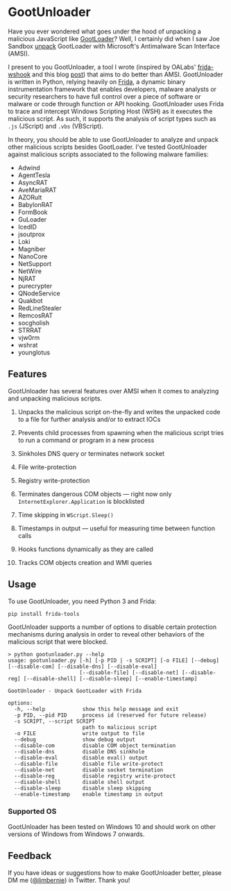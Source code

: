 # GootUnloader

Have you ever wondered what goes under the hood of unpacking a malicious JavaScript like [GootLoader](https://malpedia.caad.fkie.fraunhofer.de/details/js.gootloader)? Well, I certainly did when I saw Joe Sandbox [unpack](https://www.joesecurity.org/blog/4297261482537891261#) GootLoader with Microsoft's Antimalware Scan Interface (AMSI).

I present to you GootUnloader, a tool I wrote (inspired by OALabs' [frida-wshook](https://github.com/OALabs/frida-wshook) and this blog [post](https://darungrim.com/research/2020-06-17-using-frida-for-windows-reverse-engineering.html)) that aims to do better than AMSI. GootUnloader is written in Python, relying heavily on [Frida](https://frida.re), a dynamic binary instrumentation framework that enables developers, malware analysts or security researchers to have full control over a piece of software or malware or code through function or API hooking. GootUnloader uses Frida to trace and intercept Windows Scripting Host (WSH) as it executes the malicious script. As such, it supports the analysis of script types such as `.js` (JScript) and `.vbs` (VBScript).

In theory, you should be able to use GootUnloader to analyze and unpack other malicious scripts besides GootLoader. I've tested GootUnloader against malicious scripts associated to the following malware families:

- Adwind
- AgentTesla
- AsyncRAT
- AveMariaRAT
- AZORult
- BabylonRAT
- FormBook
- GuLoader
- IcedID
- jsoutprox
- Loki
- Magniber
- NanoCore
- NetSupport
- NetWire
- NjRAT
- purecrypter
- QNodeService
- Quakbot
- RedLineStealer
- RemcosRAT
- socgholish
- STRRAT
- vjw0rm
- wshrat
- younglotus

## Features

GootUnloader has several features over AMSI when it comes to analyzing and unpacking malicious scripts.

1. Unpacks the malicious script on-the-fly and writes the unpacked code to a file for further analysis and/or to extract IOCs

2. Prevents child processes from spawning when the malicious script tries to run a command or program in a new process

3. Sinkholes DNS query or terminates network socket

4. File write-protection

5. Registry write-protection

6. Terminates dangerous COM objects — right now only `InternetExplorer.Application` is blocklisted

7. Time skipping in `WScript.Sleep()`

8. Timestamps in output — useful for measuring time between function calls

9. Hooks functions dynamically as they are called

10. Tracks COM objects creation and WMI queries

## Usage

To use GootUnloader, you need Python 3 and Frida:

```
pip install frida-tools
```

GootUnloader supports a number of options to disable certain protection mechanisms during analysis in order to reveal other behaviors of the malicious script that were blocked.

```
> python gootunloader.py --help
usage: gootunloader.py [-h] [-p PID | -s SCRIPT] [-o FILE] [--debug] [--disable-com] [--disable-dns] [--disable-eval]
                       [--disable-file] [--disable-net] [--disable-reg] [--disable-shell] [--disable-sleep] [--enable-timestamp]

GootUnloader - Unpack GootLoader with Frida

options:
  -h, --help            show this help message and exit
  -p PID, --pid PID     process id (reserved for future release)
  -s SCRIPT, --script SCRIPT
                        path to malicious script
  -o FILE               write output to file
  --debug               show debug output
  --disable-com         disable COM object termination
  --disable-dns         disable DNS sinkhole
  --disable-eval        disable eval() output
  --disable-file        disable file write-protect
  --disable-net         disable socket termination
  --disable-reg         disable registry write-protect
  --disable-shell       disable shell output
  --disable-sleep       disable sleep skipping
  --enable-timestamp    enable timestamp in output
```

### Supported OS

GootUnloader has been tested on Windows 10 and should work on other versions of Windows from Windows 7 onwards. 

## Feedback

If you have ideas or suggestions how to make GootUnloader better, please DM me ([@limbernie](https://twitter/limbernie)) in Twitter. Thank you!
